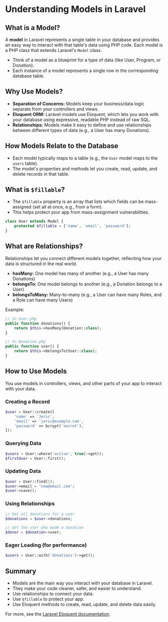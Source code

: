 # Understanding Models in Laravel

## What is a Model?
A **model** in Laravel represents a single table in your database and provides an easy way to interact with that table's data using PHP code. Each model is a PHP class that extends Laravel's `Model` class.

- Think of a model as a blueprint for a type of data (like User, Program, or Donation).
- Each instance of a model represents a single row in the corresponding database table.

## Why Use Models?
- **Separation of Concerns:** Models keep your business/data logic separate from your controllers and views.
- **Eloquent ORM:** Laravel models use Eloquent, which lets you work with your database using expressive, readable PHP instead of raw SQL.
- **Relationships:** Models make it easy to define and use relationships between different types of data (e.g., a User has many Donations).

## How Models Relate to the Database
- Each model typically maps to a table (e.g., the `User` model maps to the `users` table).
- The model's properties and methods let you create, read, update, and delete records in that table.

## What is `$fillable`?
- The `$fillable` property is an array that lists which fields can be mass-assigned (set all at once, e.g., from a form).
- This helps protect your app from mass-assignment vulnerabilities.

```php
class User extends Model {
    protected $fillable = ['name', 'email', 'password'];
}
```

## What are Relationships?
Relationships let you connect different models together, reflecting how your data is structured in the real world.

- **hasMany:** One model has many of another (e.g., a User has many Donations)
- **belongsTo:** One model belongs to another (e.g., a Donation belongs to a User)
- **belongsToMany:** Many-to-many (e.g., a User can have many Roles, and a Role can have many Users)

Example:
```php
// In User.php
public function donations() {
    return $this->hasMany(Donation::class);
}

// In Donation.php
public function user() {
    return $this->belongsTo(User::class);
}
```

## How to Use Models
You use models in controllers, views, and other parts of your app to interact with your data.

### Creating a Record
```php
$user = User::create([
    'name' => 'Jeric',
    'email' => 'jeric@example.com',
    'password' => bcrypt('secret'),
]);
```

### Querying Data
```php
$users = User::where('active', true)->get();
$firstUser = User::first();
```

### Updating Data
```php
$user = User::find(1);
$user->email = 'new@email.com';
$user->save();
```

### Using Relationships
```php
// Get all donations for a user
$donations = $user->donations;

// Get the user who made a donation
$donor = $donation->user;
```

### Eager Loading (for performance)
```php
$users = User::with('donations')->get();
```

## Summary
- Models are the main way you interact with your database in Laravel.
- They make your code cleaner, safer, and easier to understand.
- Use relationships to connect your data.
- Use `$fillable` to protect your app.
- Use Eloquent methods to create, read, update, and delete data easily.

For more, see the [Laravel Eloquent documentation](https://laravel.com/docs/eloquent). 